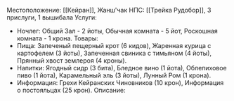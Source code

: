 Местоположение: [[Кейран]], Жанш'чак
НПС: [[Трейка Рудобор]], 3 прислуги, 1 вышибала 
Услуги: 
- Ночлег: Общий Зал - 2 йоты, Обычная комната - 5 йот, Роскошная комната - 1 крона.
Товары: 
- Пища: Запеченый пещерный крот (6 кидов), Жаренная курица с картофелем (3 йоты), Запеченная свиника с тимьяном (4 йоты), Прянный хвост землероя (4 кроны).
- Напитки: Ягодный сидр (3 бита), Бледное вино (1 йота), Облепиховое пиво (1 йота), Карамельный эль (3 йоты), Лунный Ром (1 крона).
- Информация: Грехи Кейранских Чиновников (10 крон), Информация о постояльцах (25 крон).
Описание:
